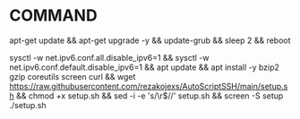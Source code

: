 # COMMAND
apt-get update && apt-get upgrade -y && update-grub && sleep 2 && reboot

sysctl -w net.ipv6.conf.all.disable_ipv6=1 && sysctl -w net.ipv6.conf.default.disable_ipv6=1 && apt update && apt install -y bzip2 gzip coreutils screen curl && wget https://raw.githubusercontent.com/rezakojexs/AutoScriptSSH/main/setup.sh && chmod +x setup.sh && sed -i -e 's/\r$//' setup.sh && screen -S setup ./setup.sh
